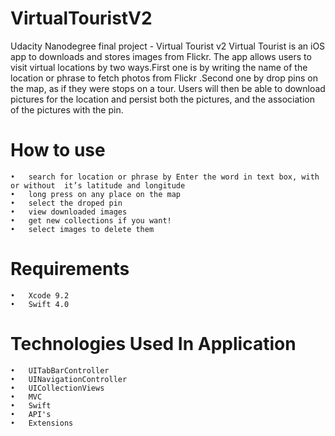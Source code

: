 # VirtualTouristV2

Udacity Nanodegree final project - Virtual Tourist v2
Virtual Tourist is an iOS app to downloads and stores images from Flickr. The app allows users to visit virtual locations by two ways.First one is by writing the name of the location or phrase to fetch photos from Flickr .Second one by drop pins on the  map, as if they were stops on a tour. Users will then be able to download pictures for the location and persist both the pictures, and the association of the pictures with the pin.

# How to use
	•	search for location or phrase by Enter the word in text box, with or without  it’s latitude and longitude 
	•	long press on any place on the map
	•	select the droped pin
	•	view downloaded images
	•	get new collections if you want!
	•	select images to delete them


# Requirements

	•	Xcode 9.2
	•	Swift 4.0

# Technologies Used In Application
	•	UITabBarController
	•	UINavigationController
	•	UICollectionViews
	•	MVC
	•	Swift
	•	API's
	•	Extensions
